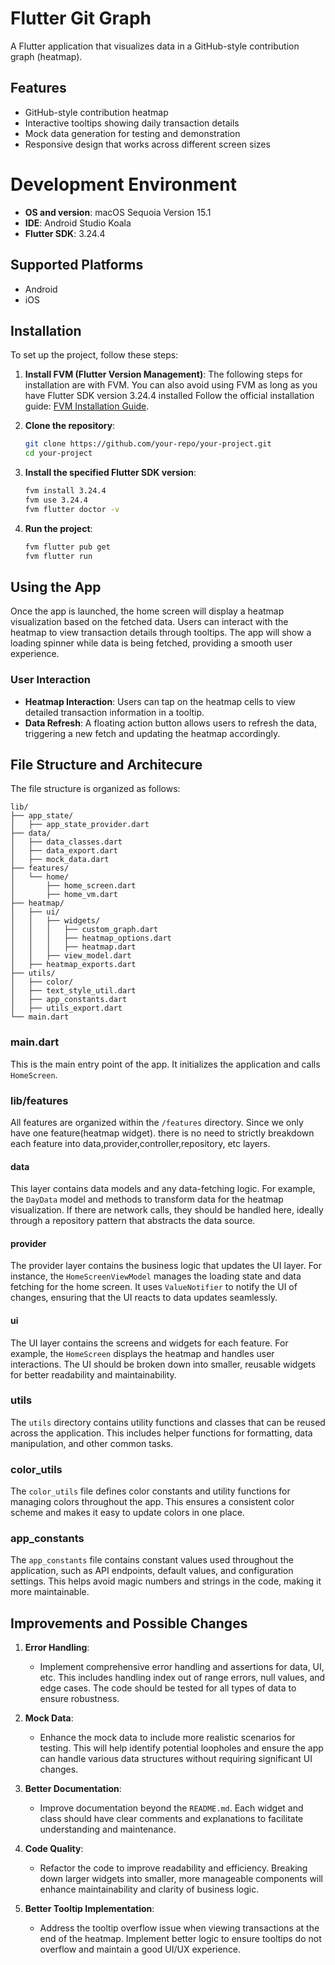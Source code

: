 # Flutter Git Graph

A Flutter application that visualizes data in a GitHub-style contribution graph (heatmap).

## Features

- GitHub-style contribution heatmap
- Interactive tooltips showing daily transaction details
- Mock data generation for testing and demonstration
- Responsive design that works across different screen sizes

# Development Environment
- **OS and version**: macOS Sequoia Version 15.1
- **IDE**: Android Studio Koala
- **Flutter SDK**: 3.24.4

## Supported Platforms
- Android
- iOS

## Installation
To set up the project, follow these steps:

1. **Install FVM (Flutter Version Management)**: 
The following steps for installation are with FVM. You can also avoid using FVM as long as you have Flutter SDK version 3.24.4 installed
Follow the official installation guide: [FVM Installation Guide](https://fvm.app/docs/getting_started/installation).


2. **Clone the repository**:
   ```bash
   git clone https://github.com/your-repo/your-project.git
   cd your-project
   ```
3. **Install the specified Flutter SDK version**:
   ```bash
   fvm install 3.24.4
   fvm use 3.24.4
   fvm flutter doctor -v
   ```

4. **Run the project**:
   ```bash
   fvm flutter pub get
   fvm flutter run
   ```

## Using the App
Once the app is launched, the home screen will display a heatmap visualization based on the fetched data. Users can interact with the heatmap to view transaction details through tooltips. The app will show a loading spinner while data is being fetched, providing a smooth user experience.

### User Interaction
- **Heatmap Interaction**: Users can tap on the heatmap cells to view detailed transaction information in a tooltip.
- **Data Refresh**: A floating action button allows users to refresh the data, triggering a new fetch and updating the heatmap accordingly.


## File Structure and Architecure
The file structure is organized as follows:

```
lib/
├── app_state/
│   ├── app_state_provider.dart
├── data/
│   ├── data_classes.dart
│   ├── data_export.dart
│   ├── mock_data.dart
├── features/
│   └── home/
│       ├── home_screen.dart
│       ├── home_vm.dart
├── heatmap/
│   ├── ui/
│   │   ├── widgets/
│   │   │   ├── custom_graph.dart
│   │   │   ├── heatmap_options.dart
│   │   │   ├── heatmap.dart
│   │   ├── view_model.dart
│   ├── heatmap_exports.dart
├── utils/
│   ├── color/
│   ├── text_style_util.dart
│   ├── app_constants.dart
│   ├── utils_export.dart
└── main.dart
```

### main.dart
This is the main entry point of the app. It initializes the application and calls `HomeScreen`.

### lib/features
All features are organized within the `/features` directory. Since we only have one feature(heatmap widget). there is no need to strictly breakdown each feature into data,provider,controller,repository, etc layers.

#### data
This layer contains data models and any data-fetching logic. For example, the `DayData` model and methods to transform data for the heatmap visualization. If there are network calls, they should be handled here, ideally through a repository pattern that abstracts the data source.

#### provider
The provider layer contains the business logic that updates the UI layer. For instance, the `HomeScreenViewModel` manages the loading state and data fetching for the home screen. It uses `ValueNotifier` to notify the UI of changes, ensuring that the UI reacts to data updates seamlessly.

#### ui
The UI layer contains the screens and widgets for each feature. For example, the `HomeScreen` displays the heatmap and handles user interactions. The UI should be broken down into smaller, reusable widgets for better readability and maintainability.

### utils
The `utils` directory contains utility functions and classes that can be reused across the application. This includes helper functions for formatting, data manipulation, and other common tasks.

### color_utils
The `color_utils` file defines color constants and utility functions for managing colors throughout the app. This ensures a consistent color scheme and makes it easy to update colors in one place.

### app_constants
The `app_constants` file contains constant values used throughout the application, such as API endpoints, default values, and configuration settings. This helps avoid magic numbers and strings in the code, making it more maintainable.


## Improvements and Possible Changes

1. **Error Handling**: 
   - Implement comprehensive error handling and assertions for data, UI, etc. This includes handling index out of range errors, null values, and edge cases. The code should be tested for all types of data to ensure robustness.

2. **Mock Data**: 
   - Enhance the mock data to include more realistic scenarios for testing. This will help identify potential loopholes and ensure the app can handle various data structures without requiring significant UI changes.

3. **Better Documentation**: 
   - Improve documentation beyond the `README.md`. Each widget and class should have clear comments and explanations to facilitate understanding and maintenance.

4. **Code Quality**: 
   - Refactor the code to improve readability and efficiency. Breaking down larger widgets into smaller, more manageable components will enhance maintainability and clarity of business logic.

5. **Better Tooltip Implementation**: 
   - Address the tooltip overflow issue when viewing transactions at the end of the heatmap. Implement better logic to ensure tooltips do not overflow and maintain a good UI/UX experience.
